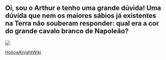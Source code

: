 ## Oi, sou o Arthur e tenho uma grande dúvida! Uma dúvida que nem os maiores sábios já existentes na Terra não souberam responder: qual era a cor do grande cavalo branco de Napoleão?
![](https://art.pixilart.com/sr2282533b2d155.gif)



[HollowKnightWiki](https://hollowknight.fandom.com/pt/wiki/Ferr%C3%A3o)
